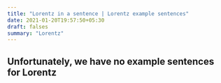 ```yaml
---
title: "Lorentz in a sentence | Lorentz example sentences"
date: 2021-01-20T19:57:50+05:30
draft: falses
summary: "Lorentz"
---
```

## Unfortunately, we have no example sentences for Lorentz                 
